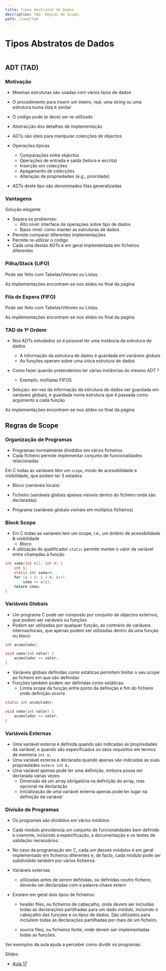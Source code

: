 ```yaml
---
title: Tipos Abstratos de Dados
description: TAD. Regras de Scope.
path: /iaed/tad
---
```


# Tipos Abstratos de Dados

```toc

```

## ADT (TAD)

### Motivação

- Mesmas estruturas são usadas com vários tipos de dados

- O procedimento para inserir um inteiro, real, uma string ou
  uma estrutura numa lista é similar
- O código pode (e deve) ser re-utilizado
- Abstracção dos detalhes de implementação

- ADTs são úteis para manipular colecções de objectos

- Operações típicas
  - Comparações entre objectos
  - Operações de entrada e saída (leitura e escrita)
  - Inserção em colecções
  - Apagamento de colecções
  - Alteração de propriedades (e.g., prioridade)
- ADTs deste tipo são denominados filas generalizadas

### Vantagens

Solução elegante

- Separa os problemas:
  - Alto nível: interface de operações sobre tipo de dados
  - Baixo nível: como manter as estruturas de dados
- Permite comparar diferentes implementações
- Permite re-utilizar o código
- Cada uma destas ADTs é em geral
  implementada em ficheiros diferentes

### Pilha/Stack (LIFO)

Pode ser feito com Tabelas/Vetores ou Listas.

As implementações encontram-se nos slides no final da página

### Fila de Espera (FIFO)

Pode ser feito com Tabelas/Vetores ou Listas.

As implementações encontram-se nos slides no final da página

### TAD de 1ª Ordem

- Nos ADTs estudados só é possível ter uma instância da
  estrutura de dados
  - A informação da estrutura de dados é guardada em variáveis
    globais
  - As funções operam sobre uma única estrutura de dados
- Como fazer quando pretendemos ter várias instâncias
  do mesmo ADT ?

  - Exemplo: múltiplas FIFOS

- Solução: em vez da informação da estrutura de dados
  ser guardada em variáveis globais, é guardada numa
  estrutura que é passada como argumento a cada função

As implementações encontram-se nos slides no final da página

## Regras de Scope

### Organização de Programas

- Programas normalmente divididos em vários ficheiros
- Cada ficheiro permite implementar conjunto de
  funcionalidades relacionadas

Em C todas as variáveis têm um `scope`, modo de acessibilidade e visibilidade,
que podem ter 3 estados:

- Bloco (variáveis locais)

- Ficheiro (variáveis globais apenas visíveis dentro do ficheiro onde são declaradas)

- Programa (variáveis globais visíveis em múltiplos ficheiros)

### Block Scope

- Em C todas as variaveis tem um scope, i.e., um âmbito
  de acessibilidade & visibilidade
  - Bloco
- A utilização do qualificador `static` permite manter o
  valor da variável entre chamadas à função

```c
int soma(int v[], int n) {
    int i;
    static int soma=0;
    for (i = 0; i < n; i++)
        soma += v[i];
    return soma;
}
```

### Variáveis Globais

- Um programa C pode ser composto por conjunto de
  objectos externos, que podem ser variáveis ou funções
- Podem ser utilizadas por qualquer função, ao contrário
  de variáveis internas/locais, que apenas podem ser
  utilizadas dentro da uma função ou bloco

```c
int acumulador;

void soma(int valor) {
    acumulador += valor;
}
```

- Variáveis globais definidas como estáticas permitem
  limitar o seu scope ao ficheiro em que são definidas
- Funções também podem ser definidas como estáticas:
  - Limita scope da função entre ponto da definição e fim do ficheiro
    onde definição ocorre

```c
static int acumulador;

void soma(int valor) {
    acumulador += valor;
}
```

### Variáveis Externas

- Uma variável externa é definida quando são indicadas as
  propriedades da variável, e quando são especificados os
  seus requisitos em termos de memória
  `int a;`
- Uma variável externa é declarada quando apenas são
  indicadas as suas propriedades
  `extern int b;`
- Uma variável apenas pode ter uma definição, embora
  possa ser declarada várias vezes
  - Dimensão de um array obrigatória na definição do array, mas
    opcional na declaração
  - Inicialização de uma variável externa apenas pode ter lugar na
    definição da variável

### Divisão de Programas

- Os programas são divididos em vários módulos
- Cada módulo providencia um conjunto de
  funcionalidades bem definido e coerente, incluindo a
  especificação, a documentação e os testes de validação
  necessários.
- No caso da programação em C, cada um desses
  módulos é em geral implementado em ficheiros
  diferentes e, de facto, cada módulo pode ser
  subdividido também por vários ficheiros.

- Variáveis externas

  - utilizadas antes de serem definidas, ou definidas noutro ficheiro,
    deverão ser declaradas com a palavra-chave extern

- Existem em geral dois tipos de ficheiros:

  - header files, ou ficheiros de cabeçalho, onde devem
    ser incluídas todas as declarações partilhadas para
    um dado módulo, incluindo o cabeçalho das funções
    e os tipos de dados. São utilizados para incluirem todas as declarações
    partilhadas por mais de um ficheiro.

  - source files, ou ficheiros fonte, onde devem ser
    implementadas todas as funções.

Ver exemplos da aula ajuda a perceber como dividir os programas.

Slides:

- [Aula 17](https://drive.google.com/file/d/1SgzVTe69kt8RgDf1_O1ty7cC9Ji35p5m/view?usp=sharing)
